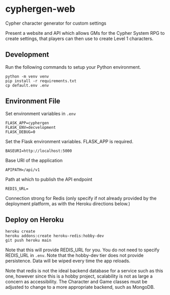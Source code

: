 # cyphergen-web
Cypher character generator for custom settings

Present a website and API which allows GMs for the Cypher System RPG 
to create settings, that players can then use to create Level 1 
characters.

## Development
Run the following commands to setup your Python environment.

    python -m venv venv
    pip install -r requirements.txt
    cp default.env .env

## Environment File
Set environment variables in `.env`

    FLASK_APP=cyphergen
    FLASK_ENV=decvelopment
    FLASK_DEBUG=0

Set the Flask environment variables.  FLASK_APP is required.

    BASEURI=http://localhost:5000

Base URI of the application

    APIPATH=/api/v1

Path at which to publish the API endpoint

    REDIS_URL=

Connection strong for Redis (only specify if not already provided by
the deployment platform, as with the Heroku directions below.)

## Deploy on Heroku

    heroku create
    heroku addons:create heroku-redis:hobby-dev
    git push heroku main

Note that this will provide REDIS_URL for you.  You do not need to specify
REDIS_URL in `.env`.  Note that the hobby-dev tier does not provide 
persistence.  Data will be wiped every time the app reloads.

Note that redis is not the ideal backend database for a service such as 
this one, however since this is a hobby project, scalability is not as
large a concern as accessibility.  The Character and Game classes must 
be adjusted to change to a more appropriate backend, such as MongoDB.
